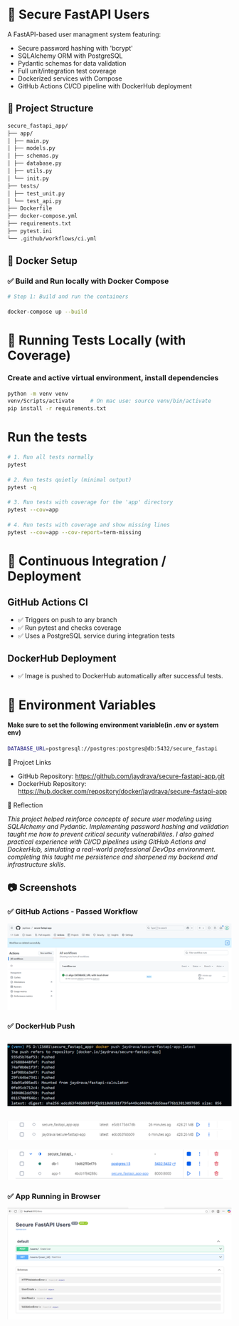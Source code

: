 # 🚀 Secure FastAPI Users

A FastAPI-based user managment system featuring:

- Secure password hashing with 'bcrypt'
- SQLAlchemy ORM with PostgreSQL
- Pydantic schemas for data validation
- Full unit/integration test coverage
- Dockerized services with Compose
- GitHub Actions CI/CD pipeline with DockerHub deployment

## 📁 Project Structure

```bash
secure_fastapi_app/
├── app/
│ ├── main.py
│ ├── models.py
│ ├── schemas.py
│ ├── database.py
│ ├── utils.py
│ └── init.py
├── tests/
│ ├── test_unit.py
│ └── test_api.py
├── Dockerfile
├── docker-compose.yml
├── requirements.txt
├── pytest.ini
└── .github/workflows/ci.yml
```
## 🐳 Docker Setup

### ✅ Build and Run locally with Docker Compose

```bash
# Step 1: Build and run the containers

docker-compose up --build
```
# 🧪 Running Tests Locally (with Coverage)

### Create and active virtual environment, install dependencies

```bash
python -m venv venv
venv/Scripts/activate     # On mac use: source venv/bin/activate
pip install -r requirements.txt
```
# Run the tests
```bash
# 1. Run all tests normally
pytest

# 2. Run tests quietly (minimal output)
pytest -q

# 3. Run tests with coverage for the 'app' directory
pytest --cov=app

# 4. Run tests with coverage and show missing lines
pytest --cov=app --cov-report=term-missing
```

# 🔁 Continuous Integration / Deployment
## GitHub Actions CI
- ✅ Triggers on push to any branch
- ✅ Run pytest and checks coverage
- ✅ Uses a PostgreSQL service during integration tests

## DockerHub Deployment
- ✅ Image is pushed to DockerHub automatically after successful tests.

# 🧬 Environment Variables
#### Make sure to set the following environment variable(in .env or system env)
```bash
DATABASE_URL=postgresql://postgres:postgres@db:5432/secure_fastapi
```

🔗 Projcet Links

  - GitHub Repository: https://github.com/jaydrava/secure-fastapi-app.git
  - DockerHub Repository: https://hub.docker.com/repository/docker/jaydrava/secure-fastapi-app

📝 Reflection

*This project helped reinforce concepts of secure user modeling using SQLAlchemy and Pydantic. Implementing password hashing and validation taught me how to prevent critical security vulnerabilities. I also gained practical experience with CI/CD pipelines using GitHub Actions and DockerHub, simulating a real-world professional DevOps environment. completing this taught me persistence and sharpened my backend and infrastructure skills.*

## 📷 Screenshots

### ✅ GitHub Actions - Passed Workflow
![GitHub Actions](screenshots/GitHub-Actions.png)
### ✅ DockerHub Push
![DockerHub](screenshots/Docker-Hub.png)
-----------------------------------------
![DockerHub](screenshots/Docker-Hub2.png)
-----------------------------------------
![DockerHub](screenshots/Docker-HubS1.png)
### ✅ App Running in Browser
![App Running](screenshots/App.png)
